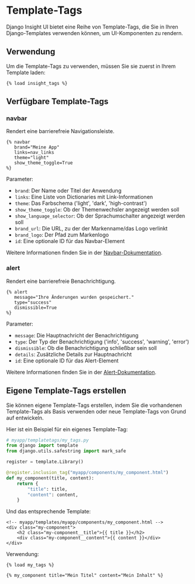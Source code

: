 # Template-Tags

Django Insight UI bietet eine Reihe von Template-Tags, die Sie in Ihren Django-Templates verwenden können, um UI-Komponenten zu rendern.

## Verwendung

Um die Template-Tags zu verwenden, müssen Sie sie zuerst in Ihrem Template laden:

```django
{% load insight_tags %}
```

## Verfügbare Template-Tags

### navbar

Rendert eine barrierefreie Navigationsleiste.

```django
{% navbar 
   brand="Meine App" 
   links=nav_links 
   theme="light"
   show_theme_toggle=True
%}
```

Parameter:
- `brand`: Der Name oder Titel der Anwendung
- `links`: Eine Liste von Dictionaries mit Link-Informationen
- `theme`: Das Farbschema ('light', 'dark', 'high-contrast')
- `show_theme_toggle`: Ob der Themenwechsler angezeigt werden soll
- `show_language_selector`: Ob der Sprachumschalter angezeigt werden soll
- `brand_url`: Die URL, zu der der Markenname/das Logo verlinkt
- `brand_logo`: Der Pfad zum Markenlogo
- `id`: Eine optionale ID für das Navbar-Element

Weitere Informationen finden Sie in der [Navbar-Dokumentation](components/navbar.md).

### alert

Rendert eine barrierefreie Benachrichtigung.

```django
{% alert 
   message="Ihre Änderungen wurden gespeichert." 
   type="success" 
   dismissible=True 
%}
```

Parameter:
- `message`: Die Hauptnachricht der Benachrichtigung
- `type`: Der Typ der Benachrichtigung ('info', 'success', 'warning', 'error')
- `dismissible`: Ob die Benachrichtigung schließbar sein soll
- `details`: Zusätzliche Details zur Hauptnachricht
- `id`: Eine optionale ID für das Alert-Element

Weitere Informationen finden Sie in der [Alert-Dokumentation](components/alert.md).

## Eigene Template-Tags erstellen

Sie können eigene Template-Tags erstellen, indem Sie die vorhandenen Template-Tags als Basis verwenden oder neue Template-Tags von Grund auf entwickeln.

Hier ist ein Beispiel für ein eigenes Template-Tag:

```python
# myapp/templatetags/my_tags.py
from django import template
from django.utils.safestring import mark_safe

register = template.Library()

@register.inclusion_tag("myapp/components/my_component.html")
def my_component(title, content):
    return {
        "title": title,
        "content": content,
    }
```

Und das entsprechende Template:

```django
<!-- myapp/templates/myapp/components/my_component.html -->
<div class="my-component">
    <h2 class="my-component__title">{{ title }}</h2>
    <div class="my-component__content">{{ content }}</div>
</div>
```

Verwendung:

```django
{% load my_tags %}

{% my_component title="Mein Titel" content="Mein Inhalt" %}
```
